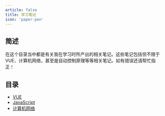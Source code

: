 ```yaml
---
article: false
title: 学习笔记
icon: 'paper-pen'
---
```


## 简述

在这个目录当中都是有关我在学习时所产出的相关笔记。这些笔记包括但不限于VUE、计算机网络，甚至是自动控制原理等等相关笔记。如有错误还请帮忙指正！

## 目录

- [VUE](./vueNote/README.md)
- [JavaScript](./JSNote/README.md)
- [计算机网络](./Computer_Network/README.md)
